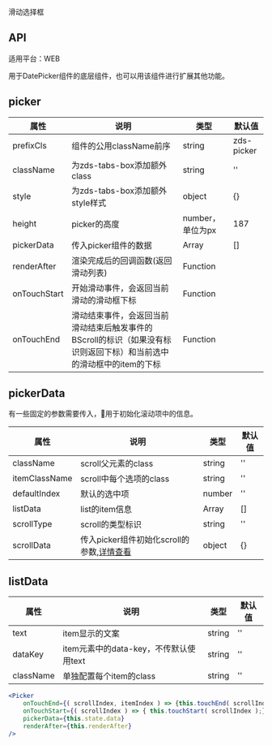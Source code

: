 滑动选择框

## API

适用平台：WEB

用于DatePicker组件的底层组件，也可以用该组件进行扩展其他功能。


## picker

| 属性         | 说明                                                                                                                | 类型             | 默认值     |
| ------------ | ------------------------------------------------------------------------------------------------------------------- | ---------------- | ---------- |
| prefixCls    | 组件的公用className前序                                                                                             | string           | zds-picker |
| className    | 为zds-tabs-box添加额外class                                                                                         | string           | ''         |
| style        | 为zds-tabs-box添加额外style样式                                                                                     | object           | {}         |
| height       | picker的高度                                                                                                        | number，单位为px | 187        |
| pickerData   | 传入picker组件的数据                                                                                                | Array            | []         |
| renderAfter  | 渲染完成后的回调函数(返回滑动列表)                                                                                  | Function         |            |
| onTouchStart | 开始滑动事件，会返回当前滑动的滑动框下标                                                                            | Function         |            |
| onTouchEnd   | 滑动结束事件，会返回当前滑动结束后触发事件的BScroll的标识（如果没有标识则返回下标）和当前选中的滑动框中的item的下标 | Function         |            |



## pickerData

有一些固定的参数需要传入，用于初始化滚动项中的信息。

| 属性          | 说明                                                                                                                     | 类型   | 默认值 |
| ------------- | ------------------------------------------------------------------------------------------------------------------------ | ------ | ------ |
| className     | scroll父元素的class                                                                                                      | string | ''     |
| itemClassName | scroll中每个选项的class                                                                                                  | string | ''     |
| defaultIndex  | 默认的选中项                                                                                                             | number | ''     |
| listData      | list的item信息                                                                                                           | Array  | []     |
| scrollType    | scroll的类型标识                                                                                                         | string | ''     |
| scrollData    | 传入picker组件初始化scroll的参数,[详情查看](https://ustbhuangyi.github.io/better-scroll/doc/zh-hans/api.html#offtype-fn) | object | {}     |

## listData

| 属性      | 说明                                   | 类型   | 默认值 |
| --------- | -------------------------------------- | ------ | ------ |
| text      | item显示的文案                         | string | ''     |
| dataKey   | item元素中的data-key，不传默认使用text | string | ''     |
| className | 单独配置每个item的class                | string | ''     |


```jsx
<Picker
    onTouchEnd={( scrollIndex, itemIndex ) => {this.touchEnd( scrollIndex, itemIndex );}}
    onTouchStart={( scrollIndex ) => { this.touchStart( scrollIndex );}}
    pickerData={this.state.data}
    renderAfter={this.renderAfter}
/>
```









